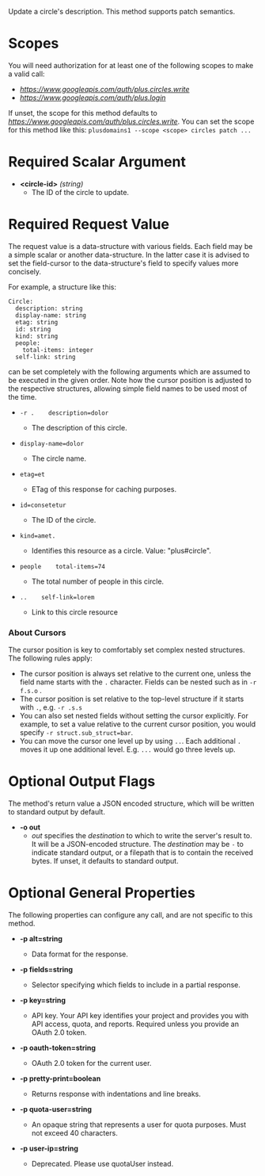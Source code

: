 Update a circle&#39;s description. This method supports patch semantics.
# Scopes

You will need authorization for at least one of the following scopes to make a valid call:

* *https://www.googleapis.com/auth/plus.circles.write*
* *https://www.googleapis.com/auth/plus.login*

If unset, the scope for this method defaults to *https://www.googleapis.com/auth/plus.circles.write*.
You can set the scope for this method like this: `plusdomains1 --scope <scope> circles patch ...`
# Required Scalar Argument
* **&lt;circle-id&gt;** *(string)*
    - The ID of the circle to update.
# Required Request Value

The request value is a data-structure with various fields. Each field may be a simple scalar or another data-structure.
In the latter case it is advised to set the field-cursor to the data-structure's field to specify values more concisely.

For example, a structure like this:
```
Circle:
  description: string
  display-name: string
  etag: string
  id: string
  kind: string
  people:
    total-items: integer
  self-link: string

```

can be set completely with the following arguments which are assumed to be executed in the given order. Note how the cursor position is adjusted to the respective structures, allowing simple field names to be used most of the time.

* `-r .    description=dolor`
    - The description of this circle.
* `display-name=dolor`
    - The circle name.
* `etag=et`
    - ETag of this response for caching purposes.
* `id=consetetur`
    - The ID of the circle.
* `kind=amet.`
    - Identifies this resource as a circle. Value: &#34;plus#circle&#34;.
* `people    total-items=74`
    - The total number of people in this circle.

* `..    self-link=lorem`
    - Link to this circle resource


### About Cursors

The cursor position is key to comfortably set complex nested structures. The following rules apply:

* The cursor position is always set relative to the current one, unless the field name starts with the `.` character. Fields can be nested such as in `-r f.s.o` .
* The cursor position is set relative to the top-level structure if it starts with `.`, e.g. `-r .s.s`
* You can also set nested fields without setting the cursor explicitly. For example, to set a value relative to the current cursor position, you would specify `-r struct.sub_struct=bar`.
* You can move the cursor one level up by using `..`. Each additional `.` moves it up one additional level. E.g. `...` would go three levels up.


# Optional Output Flags

The method's return value a JSON encoded structure, which will be written to standard output by default.

* **-o out**
    - *out* specifies the *destination* to which to write the server's result to.
      It will be a JSON-encoded structure.
      The *destination* may be `-` to indicate standard output, or a filepath that is to contain the received bytes.
      If unset, it defaults to standard output.
# Optional General Properties

The following properties can configure any call, and are not specific to this method.

* **-p alt=string**
    - Data format for the response.

* **-p fields=string**
    - Selector specifying which fields to include in a partial response.

* **-p key=string**
    - API key. Your API key identifies your project and provides you with API access, quota, and reports. Required unless you provide an OAuth 2.0 token.

* **-p oauth-token=string**
    - OAuth 2.0 token for the current user.

* **-p pretty-print=boolean**
    - Returns response with indentations and line breaks.

* **-p quota-user=string**
    - An opaque string that represents a user for quota purposes. Must not exceed 40 characters.

* **-p user-ip=string**
    - Deprecated. Please use quotaUser instead.
